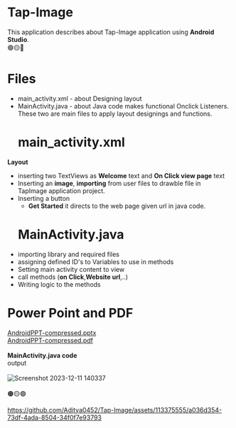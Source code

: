 # Tap-Image
This application describes about Tap-Image  application using **Android Studio**.<br> 
🟢🟡🔴<br>
# Files
- main_activity.xml - about Designing layout
- MainActivity.java - about Java code makes functional Onclick Listeners.
  These two are main files to apply layout designings and functions.<br>
  # main_activity.xml
**Layout**<br>
- inserting two TextViews as **Welcome** text and **On Click view page** text
- Inserting an **image**, **importing** from user files to drawble file in TapImage application project.
- Inserting a button
  - **Get Started** it directs to the web page given url in java code. 
  # MainActivity.java
- importing library and required files
- assigning defined ID's to Variables to use in methods
- Setting main activity content to view
- call methods (**on Click**,**Website url**,..)
- Writing logic to the methods

# Power Point and PDF 
[AndroidPPT-compressed.pptx](https://github.com/Aditya0452/Tap-Image/files/13671038/AndroidPPT-compressed.pptx) <br>
[AndroidPPT-compressed.pdf](https://github.com/Aditya0452/Tap-Image/files/13671100/AndroidPPT-compressed.pdf)<br><br>
**MainActivity.java code**<br>
output<br><br>
![Screenshot 2023-12-11 140337](https://github.com/Aditya0452/Tap-Image/assets/113375555/78e28919-ae37-4e36-b52c-23f44729fb18)
<br><br>
🟠🟡🟢<br>

https://github.com/Aditya0452/Tap-Image/assets/113375555/a036d354-73df-4ada-8504-34f0f7e93793

